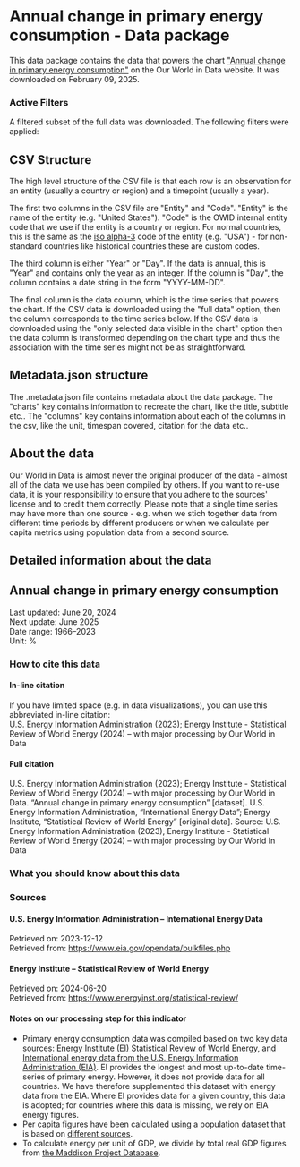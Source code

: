 # Annual change in primary energy consumption - Data package

This data package contains the data that powers the chart ["Annual change in primary energy consumption"](https://ourworldindata.org/grapher/change-energy-consumption?v=1&csvType=full&useColumnShortNames=false) on the Our World in Data website. It was downloaded on February 09, 2025.

### Active Filters

A filtered subset of the full data was downloaded. The following filters were applied:

## CSV Structure

The high level structure of the CSV file is that each row is an observation for an entity (usually a country or region) and a timepoint (usually a year).

The first two columns in the CSV file are "Entity" and "Code". "Entity" is the name of the entity (e.g. "United States"). "Code" is the OWID internal entity code that we use if the entity is a country or region. For normal countries, this is the same as the [iso alpha-3](https://en.wikipedia.org/wiki/ISO_3166-1_alpha-3) code of the entity (e.g. "USA") - for non-standard countries like historical countries these are custom codes.

The third column is either "Year" or "Day". If the data is annual, this is "Year" and contains only the year as an integer. If the column is "Day", the column contains a date string in the form "YYYY-MM-DD".

The final column is the data column, which is the time series that powers the chart. If the CSV data is downloaded using the "full data" option, then the column corresponds to the time series below. If the CSV data is downloaded using the "only selected data visible in the chart" option then the data column is transformed depending on the chart type and thus the association with the time series might not be as straightforward.

## Metadata.json structure

The .metadata.json file contains metadata about the data package. The "charts" key contains information to recreate the chart, like the title, subtitle etc.. The "columns" key contains information about each of the columns in the csv, like the unit, timespan covered, citation for the data etc..

## About the data

Our World in Data is almost never the original producer of the data - almost all of the data we use has been compiled by others. If you want to re-use data, it is your responsibility to ensure that you adhere to the sources' license and to credit them correctly. Please note that a single time series may have more than one source - e.g. when we stich together data from different time periods by different producers or when we calculate per capita metrics using population data from a second source.

## Detailed information about the data


## Annual change in primary energy consumption
Last updated: June 20, 2024  
Next update: June 2025  
Date range: 1966–2023  
Unit: %  


### How to cite this data

#### In-line citation
If you have limited space (e.g. in data visualizations), you can use this abbreviated in-line citation:  
U.S. Energy Information Administration (2023); Energy Institute - Statistical Review of World Energy (2024) – with major processing by Our World in Data

#### Full citation
U.S. Energy Information Administration (2023); Energy Institute - Statistical Review of World Energy (2024) – with major processing by Our World in Data. “Annual change in primary energy consumption” [dataset]. U.S. Energy Information Administration, “International Energy Data”; Energy Institute, “Statistical Review of World Energy” [original data].
Source: U.S. Energy Information Administration (2023), Energy Institute - Statistical Review of World Energy (2024) – with major processing by Our World In Data

### What you should know about this data

### Sources

#### U.S. Energy Information Administration – International Energy Data
Retrieved on: 2023-12-12  
Retrieved from: https://www.eia.gov/opendata/bulkfiles.php  

#### Energy Institute – Statistical Review of World Energy
Retrieved on: 2024-06-20  
Retrieved from: https://www.energyinst.org/statistical-review/  

#### Notes on our processing step for this indicator
- Primary energy consumption data was compiled based on two key data sources: [Energy Institute (EI) Statistical Review of World Energy](https://www.energyinst.org/statistical-review), and [International energy data from the U.S. Energy Information Administration (EIA)](https://www.eia.gov/international/data/world/total-energy/more-total-energy-data). EI provides the longest and most up-to-date time-series of primary energy. However, it does not provide data for all countries. We have therefore supplemented this dataset with energy data from the EIA. Where EI provides data for a given country, this data is adopted; for countries where this data is missing, we rely on EIA energy figures.
- Per capita figures have been calculated using a population dataset that is based on [different sources](https://ourworldindata.org/population-sources).
- To calculate energy per unit of GDP, we divide by total real GDP figures from [the Maddison Project Database](https://ourworldindata.org/grapher/gdp-maddison-project-database).



    